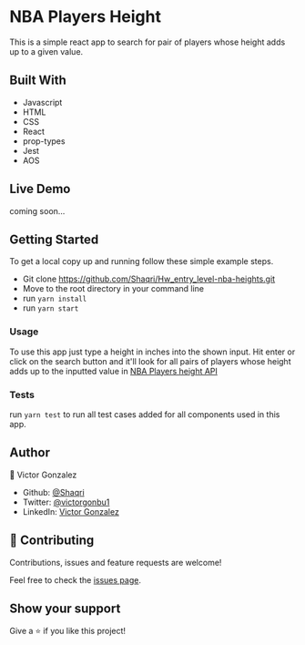 # NBA Players Height

This is a simple react app to search for pair of players whose height adds up to a given value.


## Built With

- Javascript
- HTML
- CSS
- React
- prop-types
- Jest
- AOS

## Live Demo

coming soon...

## Getting Started

To get a local copy up and running follow these simple example steps.

- Git clone https://github.com/Shaqri/Hw_entry_level-nba-heights.git
- Move to the root directory in your command line
- run `yarn install`
- run `yarn start`

### Usage

To use this app just type a height in inches into the shown input. Hit enter or click on the search button and it'll look for all pairs of players whose height adds up to the inputted value in [NBA Players height API](https://mach-eight.uc.r.appspot.com/)

### Tests

run `yarn test` to run all test cases added for all components used in this app.

## Author
👤 Victor Gonzalez  
- Github: [@Shaqri](https://github.com/Shaqri)
- Twitter: [@victorgonbu1](https://twitter.com/Victorgonbu1)
- LinkedIn: [Victor Gonzalez](https://www.linkedin.com/in/victor-manuel-gonzalez-buitrago)

## 🤝 Contributing

Contributions, issues and feature requests are welcome!

Feel free to check the [issues page](issues/).

## Show your support

Give a ⭐️ if you like this project!